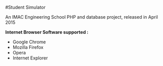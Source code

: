 #Student Simulator

An IMAC Engineering School PHP and database project, released in April 2015

**Internet Browser Software supported :** 

- Google Chrome
- Mozilla Firefox
- Opera
- Internet Explorer

